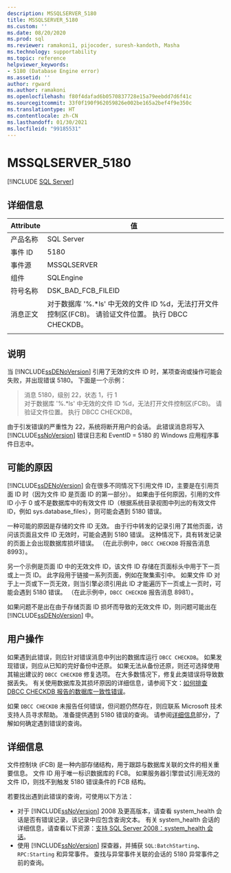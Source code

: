 ```yaml
---
description: MSSQLSERVER_5180
title: MSSQLSERVER_5180
ms.custom: ''
ms.date: 08/20/2020
ms.prod: sql
ms.reviewer: ramakoni1, pijocoder, suresh-kandoth, Masha
ms.technology: supportability
ms.topic: reference
helpviewer_keywords:
- 5180 (Database Engine error)
ms.assetid: ''
author: rgward
ms.author: ramakoni
ms.openlocfilehash: f80f4dafad6b0570837728e15a79eebdd7d6f41c
ms.sourcegitcommit: 33f0f190f962059826e002be165a2bef4f9e350c
ms.translationtype: HT
ms.contentlocale: zh-CN
ms.lasthandoff: 01/30/2021
ms.locfileid: "99185531"
---
```

# <a name="mssqlserver_5180"></a>MSSQLSERVER_5180
 [!INCLUDE [SQL Server](../../includes/applies-to-version/sqlserver.md)]

## <a name="details"></a>详细信息

|Attribute|值|
|---|---|
|产品名称|SQL Server|
|事件 ID|5180|
|事件源|MSSQLSERVER|
|组件|SQLEngine|
|符号名称|DSK_BAD_FCB_FILEID|
|消息正文|对于数据库 '%.*ls' 中无效的文件 ID %d，无法打开文件控制区(FCB)。 请验证文件位置。 执行 DBCC CHECKDB。|
||

## <a name="explanation"></a>说明

当 [!INCLUDE[ssDENoVersion](../../includes/ssdenoversion_md.md)] 引用了无效的文件 ID 时，某项查询或操作可能会失败，并出现错误 5180。 下面是一个示例：

> 消息 5180，级别 22，状态 1，行 1  
对于数据库 '%.*ls' 中无效的文件 ID %d，无法打开文件控制区(FCB)。 请验证文件位置。 执行 DBCC CHECKDB。

由于引发错误的严重性为 22，系统将断开用户的会话。 此错误消息将写入 [!INCLUDE[ssNoVersion](../../includes/ssnoversion-md.md)] 错误日志和 EventID = 5180 的 Windows 应用程序事件日志中。

## <a name="possible-causes"></a>可能的原因

[!INCLUDE[ssDENoVersion](../../includes/ssdenoversion-md.md)] 会在很多不同情况下引用文件 ID，主要是在引用页面 ID 时（因为文件 ID 是页面 ID 的第一部分）。 如果由于任何原因，引用的文件 ID 小于 0 或不是数据库中的有效文件 ID（根据系统目录视图中列出的有效文件 ID，例如 sys.database_files），则可能会遇到 5180 错误。

一种可能的原因是存储的文件 ID 无效。 由于行中转发的记录引用了其他页面，访问该页面且文件 ID 无效时，可能会遇到 5180 错误。 这种情况下，具有转发记录的页面上会出现数据库损坏错误。 （在此示例中，`DBCC CHECKDB` 将报告消息 8993）。

另一个示例是页面 ID 中的无效文件 ID，该文件 ID 存储在页面标头中用于下一页或上一页 ID。 此字段用于链接一系列页面，例如在聚集索引中。 如果文件 ID 对于上一页或下一页无效，则当引擎必须引用此 ID 才能遍历下一页或上一页时，可能会遇到 5180 错误。 （在此示例中，`DBCC CHECKDB` 报告消息 8981）。

如果问题不是出在由于存储页面 ID 损坏而导致的无效文件 ID，则问题可能出在 [!INCLUDE[ssDENoVersion](../../includes/ssdenoversion-md.md)] 中。

## <a name="user-action"></a>用户操作

如果遇到此错误，则应针对错误消息中列出的数据库运行 `DBCC CHECKDB`。 如果发现错误，则应从已知的完好备份中还原。 如果无法从备份还原，则还可选择使用其输出建议的 `DBCC CHECKDB` 修复选项。 在大多数情况下，修复此类错误将导致数据丢失。 有关使用数据库及其损坏原因的详细信息，请参阅下文：[如何排查 DBCC CHECKDB 报告的数据库一致性错误](https://support.microsoft.com/kb/2015748)。

如果 `DBCC CHECKDB` 未报告任何错误，但问题仍然存在，则应联系 Microsoft 技术支持人员寻求帮助。 准备提供遇到 5180 错误的查询。 请参阅[详细信息](#more-information)部分，了解如何确定遇到错误的查询。

## <a name="more-information"></a>详细信息

文件控制块 (FCB) 是一种内部存储结构，用于跟踪与数据库关联的文件的相关重要信息。 文件 ID 用于唯一标识数据库的 FCB。 如果服务器引擎尝试引用无效的文件 ID，则找不到触发 5180 错误条件的 FCB 结构。

若要找出遇到此错误的查询，可使用以下方法：

- 对于 [!INCLUDE[ssNoVersion](../../includes/ssnoversion-md.md)] 2008 及更高版本，请查看 system_health 会话是否有错误记录，该记录中应包含查询文本。 有关 system_health 会话的详细信息，请查看以下资源：[支持 SQL Server 2008：system_health 会话](https://techcommunity.microsoft.com/t5/sql-server-support/supporting-sql-server-2008-the-system-health-session/ba-p/315509)。
- 使用 [!INCLUDE[ssNoVersion](../../includes/ssnoversion-md.md)] 探查器，并捕获 `SQL:BatchStarting`、`RPC:Starting` 和异常事件。 查找与异常事件关联的会话的 5180 异常事件之前的查询。
